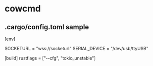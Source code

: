 # cowcmd
## .cargo/config.toml sample

[env]

SOCKETURL = "wss://socketurl"
SERIAL_DEVICE = "/dev/usb/ttyUSB"

[build]
rustflags = ["--cfg", "tokio_unstable"]



